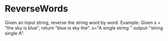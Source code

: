 # ReverseWords
Given an input string, reverse the string word by word.  Example:  Given s = "the sky is blue",  return "blue is sky the".
s="A single    string " output-"string single A".
